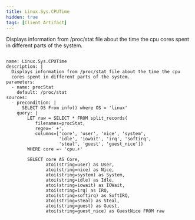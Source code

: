 ```yaml
---
title: Linux.Sys.CPUTime
hidden: true
tags: [Client Artifact]
---
```


Displays information from /proc/stat file about the time the cpu
cores spent in different parts of the system.


<pre><code class="language-yaml">
name: Linux.Sys.CPUTime
description: |
  Displays information from /proc/stat file about the time the cpu
  cores spent in different parts of the system.
parameters:
  - name: procStat
    default: /proc/stat
sources:
  - precondition: |
      SELECT OS From info() where OS = &#x27;linux&#x27;
    query: |
        LET raw = SELECT * FROM split_records(
           filenames=procStat,
           regex=&#x27; +&#x27;,
           columns=[&#x27;core&#x27;, &#x27;user&#x27;, &#x27;nice&#x27;, &#x27;system&#x27;,
                    &#x27;idle&#x27;, &#x27;iowait&#x27;, &#x27;irq&#x27;, &#x27;softirq&#x27;,
                    &#x27;steal&#x27;, &#x27;guest&#x27;, &#x27;guest_nice&#x27;])
        WHERE core =~ &#x27;cpu.+&#x27;

        SELECT core AS Core,
               atoi(string=user) as User,
               atoi(string=nice) as Nice,
               atoi(string=system) as System,
               atoi(string=idle) as Idle,
               atoi(string=iowait) as IOWait,
               atoi(string=irq) as IRQ,
               atoi(string=softirq) as SoftIRQ,
               atoi(string=steal) as Steal,
               atoi(string=guest) as Guest,
               atoi(string=guest_nice) as GuestNice FROM raw

</code></pre>

